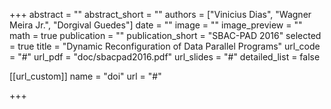 +++
abstract = ""
abstract_short = ""
authors = ["Vinicius Dias", "Wagner Meira Jr.", "Dorgival Guedes"]
date = ""
image = ""
image_preview = ""
math = true
publication = ""
publication_short = "SBAC-PAD 2016"
selected = true
title = "Dynamic Reconfiguration of Data Parallel Programs"
url_code = "#"
url_pdf = "doc/sbacpad2016.pdf"
url_slides = "#"
detailed_list = false

[[url_custom]]
name = "doi"
url = "#"

+++
